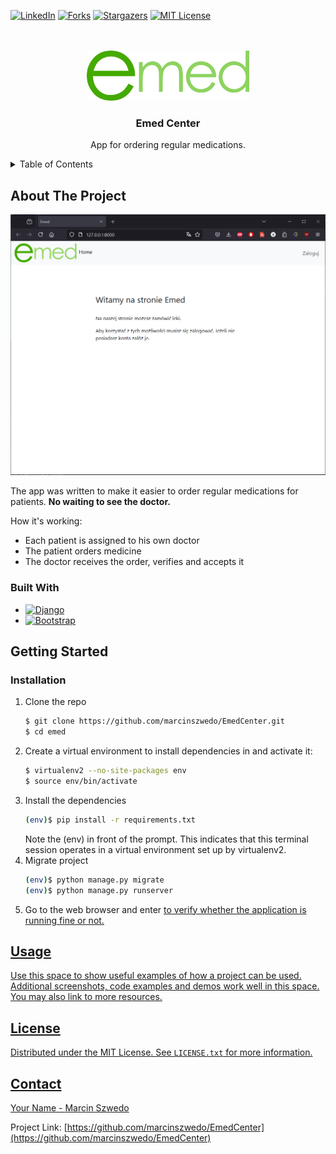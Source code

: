 [![LinkedIn][linkedin-shield]][linkedin-url]
[![Forks][forks-shield]][forks-url]
[![Stargazers][stars-shield]][stars-url]
[![MIT License][license-shield]][license-url]



<!-- PROJECT LOGO -->
<br />
<br />
<div align="center">
  <a href="https://github.com/othneildrew/Best-README-Template">
    <img src="emed/images/emed.png" alt="Logo" width="260" height="80">
  </a>

  <h3 align="center">Emed Center</h3>
  <p align="center">
    App for ordering regular medications.
    <br />
  </p>
</div>



<!-- TABLE OF CONTENTS -->
<details>
  <summary>Table of Contents</summary>
  <ol>
    <li>
      <a href="#about-the-project">About The Project</a>
      <ul>
        <li><a href="#built-with">Built With</a></li>
      </ul>
    </li>
    <li>
      <a href="#getting-started">Getting Started</a>
      <ul>
        <li><a href="#installation">Installation</a></li>
      </ul>
    </li>
    <li><a href="#usage">Usage</a></li>
    <li><a href="#license">License</a></li>
    <li><a href="#contact">Contact</a></li>
  </ol>
</details>



<!-- ABOUT THE PROJECT -->
## About The Project

![Product Name Screen Shot][product-screenshot]

The app was written to make it easier to order regular medications for patients. **No waiting to see the doctor.**

How it's working:
- Each patient is assigned to his own doctor
- The patient orders medicine
- The doctor receives the order, verifies and accepts it 


### Built With

* [![Django][Django.com]][Django-url]
* [![Bootstrap][Bootstrap.com]][Bootstrap-url]


<!-- GETTING STARTED -->
## Getting Started

### Installation

1. Clone the repo
   ```sh
   $ git clone https://github.com/marcinszwedo/EmedCenter.git
   $ cd emed
   ```
2. Create a virtual environment to install dependencies in and activate it:
   ```sh
   $ virtualenv2 --no-site-packages env
   $ source env/bin/activate
   ```
3. Install the dependencies
   ```sh
   (env)$ pip install -r requirements.txt
   ```
   Note the (env) in front of the prompt. This indicates that this terminal session operates in a virtual environment set up by virtualenv2.
4. Migrate project
   ```sh
   (env)$ python manage.py migrate
   (env)$ python manage.py runserver
   ```
5. Go to the web browser and enter <a href="http://127.0.0.1:8000/"> to verify whether the application is running fine or not.
 





<!-- USAGE EXAMPLES -->
## Usage

Use this space to show useful examples of how a project can be used. Additional screenshots, code examples and demos work well in this space. You may also link to more resources.






<!-- LICENSE -->
## License

Distributed under the MIT License. See `LICENSE.txt` for more information.




<!-- CONTACT -->
## Contact

Your Name - [Marcin Szwedo](www.linkedin.com/in/marcin-szwedo)

Project Link: [https://github.com/marcinszwedo/EmedCenter](https://github.com/marcinszwedo/EmedCenter)


<!-- MARKDOWN LINKS & IMAGES -->
<!-- https://www.markdownguide.org/basic-syntax/#reference-style-links -->
[forks-shield]: https://img.shields.io/github/forks/marcinszwedo/EmedCenter.git?style=for-the-badge
[forks-url]: https://github.com/marcinszwedo/EmedCenter/forks
[stars-shield]: https://img.shields.io/github/stars/marcinszwedo/EmedCenter.git?style=for-the-badge
[stars-url]: https://github.com/marcinszwedo/EmedCenter/stargazers
[license-shield]: https://img.shields.io/github/license/marcinszwedo/EmedCenter.git?style=for-the-badge
<!-- edit -->
[license-url]: https://github.com/marcinszwedo/EmedCenter/LICENSE.txt 
[linkedin-shield]: https://img.shields.io/badge/-LinkedIn-black.svg?style=for-the-badge&logo=linkedin&colorB=555
[linkedin-url]: https://linkedin.com/in/marcin-szwedo
[product-screenshot]: emed/images/screenshot.PNG
[Bootstrap.com]: https://img.shields.io/badge/Bootstrap-563D7C?style=for-the-badge&logo=bootstrap&logoColor=white
[Bootstrap-url]: https://getbootstrap.com
[Django.com]: https://img.shields.io/badge/DJANGO-%23092E20?style=for-the-badge&logo=django
[Django-url]: https://www.djangoproject.com/
[Django-server]: http://127.0.0.1:8000/

